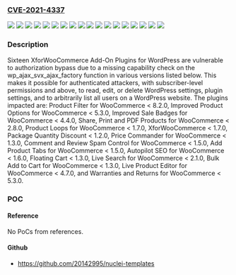 ### [CVE-2021-4337](https://cve.mitre.org/cgi-bin/cvename.cgi?name=CVE-2021-4337)
![](https://img.shields.io/static/v1?label=Product&message=Add%20Product%20Tabs%20for%20WooCommerce&color=blue)
![](https://img.shields.io/static/v1?label=Product&message=Autopilot%20SEO%20for%20WooCommerce&color=blue)
![](https://img.shields.io/static/v1?label=Product&message=Bulk%20Add%20to%20Cart%20for%20WooCommerce&color=blue)
![](https://img.shields.io/static/v1?label=Product&message=Comment%20and%20Review%20Spam%20Control%20for%20WooCommerce&color=blue)
![](https://img.shields.io/static/v1?label=Product&message=Floating%20Cart%20for%20WooCommerce&color=blue)
![](https://img.shields.io/static/v1?label=Product&message=Improved%20Product%20Options%20for%20WooCommerce&color=blue)
![](https://img.shields.io/static/v1?label=Product&message=Improved%20Sale%20Badges%20for%20WooCommerce&color=blue)
![](https://img.shields.io/static/v1?label=Product&message=Live%20Product%20Editor%20for%20WooCommerce&color=blue)
![](https://img.shields.io/static/v1?label=Product&message=Live%20Search%20for%20WooCommerce&color=blue)
![](https://img.shields.io/static/v1?label=Product&message=Package%20Quantity%20Discount&color=blue)
![](https://img.shields.io/static/v1?label=Product&message=Price%20Commander%20for%20WooCommerce&color=blue)
![](https://img.shields.io/static/v1?label=Product&message=Product%20Filter%20for%20WooCommerce&color=blue)
![](https://img.shields.io/static/v1?label=Product&message=Product%20Loops%20for%20WooCommerce&color=blue)
![](https://img.shields.io/static/v1?label=Product&message=Share%2C%20Print%20and%20PDF%20Products%20for%20WooCommerce&color=blue)
![](https://img.shields.io/static/v1?label=Product&message=Warranties%20and%20Returns%20for%20WooCommerce&color=blue)
![](https://img.shields.io/static/v1?label=Product&message=XforWooCommerce&color=blue)
![](https://img.shields.io/static/v1?label=Version&message=*%20&color=brightgreen)
![](https://img.shields.io/static/v1?label=Vulnerability&message=CWE-862%20Missing%20Authorization&color=brightgreen)

### Description

Sixteen XforWooCommerce Add-On Plugins for WordPress are vulnerable to authorization bypass due to a missing capability check on the wp_ajax_svx_ajax_factory function in various versions listed below. This makes it possible for authenticated attackers, with subscriber-level permissions and above, to read, edit, or delete WordPress settings, plugin settings, and to arbitrarily list all users on a WordPress website. The plugins impacted are: Product Filter for WooCommerce < 8.2.0, Improved Product Options for WooCommerce < 5.3.0, Improved Sale Badges for WooCommerce < 4.4.0, Share, Print and PDF Products for WooCommerce < 2.8.0, Product Loops for WooCommerce < 1.7.0, XforWooCommerce < 1.7.0, Package Quantity Discount < 1.2.0, Price Commander for WooCommerce < 1.3.0, Comment and Review Spam Control for WooCommerce < 1.5.0, Add Product Tabs for WooCommerce < 1.5.0, Autopilot SEO for WooCommerce < 1.6.0, Floating Cart < 1.3.0, Live Search for WooCommerce < 2.1.0, Bulk Add to Cart for WooCommerce < 1.3.0, Live Product Editor for WooCommerce < 4.7.0, and Warranties and Returns for WooCommerce < 5.3.0.

### POC

#### Reference
No PoCs from references.

#### Github
- https://github.com/20142995/nuclei-templates

